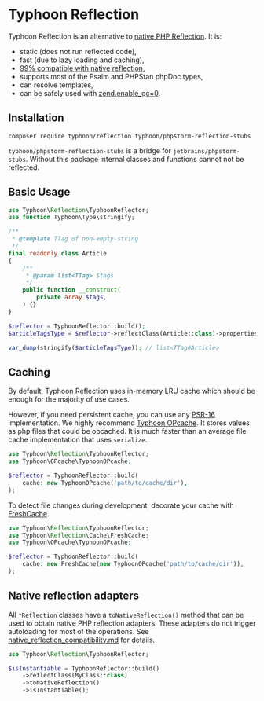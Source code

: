 # Typhoon Reflection

Typhoon Reflection is an alternative to [native PHP Reflection](https://www.php.net/manual/en/book.reflection.php). It
is:

- static (does not run reflected code),
- fast (due to lazy loading and caching),
- [99% compatible with native reflection](native_reflection_compatibility.md),
- supports most of the Psalm and PHPStan phpDoc types,
- can resolve templates,
- can be safely used with [zend.enable_gc=0](https://www.php.net/manual/en/info.configuration.php#ini.zend.enable-gc).

## Installation

```
composer require typhoon/reflection typhoon/phpstorm-reflection-stubs
```

`typhoon/phpstorm-reflection-stubs` is a bridge for `jetbrains/phpstorm-stubs`. Without this package internal classes
and functions cannot not be reflected.

## Basic Usage

```php
use Typhoon\Reflection\TyphoonReflector;
use function Typhoon\Type\stringify;

/**
 * @template TTag of non-empty-string
 */
final readonly class Article
{
    /**
     * @param list<TTag> $tags
     */
    public function __construct(
        private array $tags,
    ) {}
}

$reflector = TyphoonReflector::build();
$articleTagsType = $reflector->reflectClass(Article::class)->properties()['tags']->type();

var_dump(stringify($articleTagsType)); // list<TTag#Article>
```

## Caching

By default, Typhoon Reflection uses in-memory LRU cache which should be enough for the majority of use cases.

However, if you need persistent cache, you can use any [PSR-16](https://www.php-fig.org/psr/psr-16/) implementation. We
highly recommend [Typhoon OPcache](https://github.com/typhoon-php/opcache).
It stores values as php files that could be opcached. It is much faster than an average file cache implementation that
uses `serialize`.

```php
use Typhoon\Reflection\TyphoonReflector;
use Typhoon\OPcache\TyphoonOPcache;

$reflector = TyphoonReflector::build(
    cache: new TyphoonOPcache('path/to/cache/dir'),
);
```

To detect file changes during development, decorate your cache
with [FreshCache](../src/Reflection/Cache/FreshCache.php).

```php
use Typhoon\Reflection\TyphoonReflector;
use Typhoon\Reflection\Cache\FreshCache;
use Typhoon\OPcache\TyphoonOPcache;

$reflector = TyphoonReflector::build(
    cache: new FreshCache(new TyphoonOPcache('path/to/cache/dir')),
);
```

## Native reflection adapters

All `*Reflection` classes have a `toNativeReflection()` method that can be used to obtain native PHP reflection adapters. These 
adapters do not trigger autoloading for most of the operations. See [native_reflection_compatibility.md](native_reflection_compatibility.md)
for details.

```php
use Typhoon\Reflection\TyphoonReflector;

$isInstantiable = TyphoonReflector::build()
    ->reflectClass(MyClass::class)
    ->toNativeReflection()
    ->isInstantiable();
```
